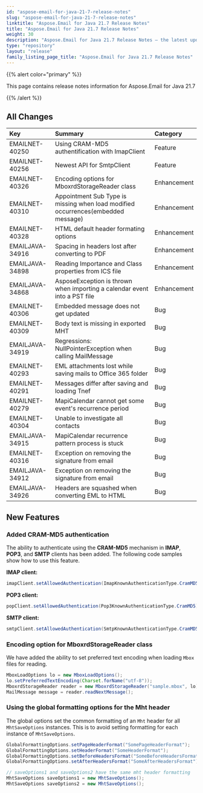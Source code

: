 ```yaml
---
id: "aspose-email-for-java-21-7-release-notes"
slug: "aspose-email-for-java-21-7-release-notes"
linktitle: "Aspose.Email for Java 21.7 Release Notes"
title: "Aspose.Email for Java 21.7 Release Notes"
weight: 30
description: "Aspose.Email for Java 21.7 Release Notes – the latest updates and fixes."
type: "repository"
layout: "release"
family_listing_page_title: "Aspose.Email for Java 21.7 Release Notes"
---
```


{{% alert color="primary" %}} 

This page contains release notes information for Aspose.Email for Java 21.7

{{% /alert %}} 
## **All Changes**

|**Key**|**Summary**|**Category**|
| :- | :- | :- |
|EMAILNET-40250|Using CRAM-MD5 authentification with ImapClient|Feature|
|EMAILNET-40256|Newest API for SmtpClient|Feature|
|EMAILNET-40326|Encoding options for MboxrdStorageReader class|Enhancement|
|EMAILNET-40310|Appointment Sub Type is missing when load modified occurrences(embedded message)|Enhancement|
|EMAILNET-40328|HTML default header formating options|Enhancement|
|EMAILJAVA-34916|Spacing in headers lost after converting to PDF|Enhancement|
|EMAILJAVA-34898|Reading Importance and Class properties from ICS file|Enhancement|
|EMAILJAVA-34868|AsposeException is thrown when importing a calendar event into a PST file|Enhancement|
|EMAILNET-40306|Embedded message does not get updated|Bug|
|EMAILNET-40309|Body text is missing in exported MHT|Bug|
|EMAILJAVA-34919|Regressions: NullPointerException when calling MailMessage|Bug|
|EMAILNET-40293|EML attachments lost while saving mails to Office 365 folder|Bug|
|EMAILNET-40291|Messages differ after saving and loading Tnef|Bug|
|EMAILNET-40279|MapiCalendar cannot get some event's recurrence period|Bug|
|EMAILNET-40304|Unable to investigate all contacts|Bug|
|EMAILJAVA-34915|MapiCalendar recurrence pattern process is stuck|Bug|
|EMAILNET-40316|Exception on removing the signature from email|Bug|
|EMAILJAVA-34912|Exception on removing the signature from email|Bug|
|EMAILJAVA-34926|Headers are squashed when converting EML to HTML|Bug|

## **New Features**

### **Added CRAM-MD5 authentication**

The ability to authenticate using the **CRAM-MD5** mechanism in **IMAP**, **POP3**, and **SMTP** clients has been added.
The following code samples show how to use this feature.

**IMAP client:**

~~~java
imapClient.setAllowedAuthentication(ImapKnownAuthenticationType.CramMD5);
~~~

**POP3 client:**

~~~java
popClient.setAllowedAuthentication(Pop3KnownAuthenticationType.CramMD5);
~~~

**SMTP client:**

~~~java
smtpClient.setAllowedAuthentication(SmtpKnownAuthenticationType.CramMD5);
~~~

### **Encoding option for MboxrdStorageReader class**

We have added the ability to set preferred text encoding when loading `Mbox` files for reading.

~~~java
MboxLoadOptions lo = new MboxLoadOptions();
lo.setPreferredTextEncoding(Charset.forName("utf-8"));
MboxrdStorageReader reader = new MboxrdStorageReader("sample.mbox", lo);
MailMessage message = reader.readNextMessage();
~~~

### **Using the global formatting options for the Mht header**

The global options set the common formatting of an `Mht` header for all `MhtSaveOptions` instances.
This is to avoid setting formatting for each instance of `MhtSaveOptions`.

~~~java
GlobalFormattingOptions.setPageHeaderFormat("SomePageHeaderFormat");
GlobalFormattingOptions.setHeaderFormat("SomeHeaderFormat");
GlobalFormattingOptions.setBeforeHeadersFormat("SomeBeforeHeadersFormat");
GlobalFormattingOptions.setAfterHeadersFormat("SomeAfterHeadersFormat");

// saveOptions1 and saveOptions2 have the same mht header formatting
MhtSaveOptions saveOptions1 = new MhtSaveOptions();
MhtSaveOptions saveOptions2 = new MhtSaveOptions();
~~~